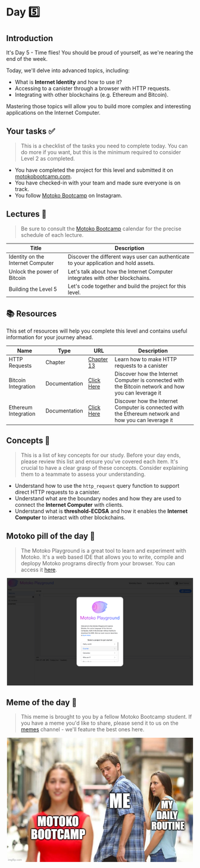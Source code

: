 # Day 5️⃣

## Introduction

It's Day 5 - Time flies! You should be proud of yourself, as we're nearing the end of the week.

Today, we'll delve into advanced topics, including:

- What is **Internet Identity** and how to use it?
- Accessing to a canister through a browser with HTTP requests.
- Integrating with other blockchains (e.g. Ethereum and Bitcoin).

Mastering those topics will allow you to build more complex and interesting applications on the Internet Computer.

## Your tasks ✅

> This is a checklist of the tasks you need to complete today. You can do more if you want, but this is the minimum required to consider Level 2 as completed.

- You have completed the project for this level and submitted it on [motokobootcamp.com](https://motokobootcamp.com/).
- You have checked-in with your team and made sure everyone is on track.
- You follow [Motoko Bootcamp](https://www.instagram.com/motokobootcamp/) on Instagram.

## Lectures 🍿

> Be sure to consult the [Motoko Bootcamp](https://calendar.google.com/calendar/u/0/embed?src=c_1a1c0c95f41c3d5729532726aaa57d96e991c5d3254b0f9e02fdf4d9babf4401@group.calendar.google.com) calendar for the precise schedule of each lecture.

| Title                             | Description                                                                            |
| --------------------------------- | -------------------------------------------------------------------------------------- |
| Identity on the Internet Computer | Discover the different ways user can authenticate to your application and hold assets. |
| Unlock the power of Bitcoin       | Let's talk about how the Internet Computer integrates with other blockchains.          |
| Building the Level 5              | Let's code together and build the project for this level.                              |

## 📚 Resources

This set of resources will help you complete this level and contains useful information for your journey ahead.

| Name                 | Type          | URL                                                                                                       | Description                                                                                           |
| -------------------- | ------------- | --------------------------------------------------------------------------------------------------------- | ----------------------------------------------------------------------------------------------------- |
| HTTP Requests        | Chapter       | [Chapter 13](https://github.com/motoko-bootcamp/dao-adventure/blob/main/lessons/chapter-13/CHAPTER-13.MD) | Learn how to make HTTP requests to a canister                                                         |
| Bitcoin Integration  | Documentation | [Click Here](https://internetcomputer.org/bitcoin-integration)                                            | Discover how the Internet Computer is connected with the Bitcoin network and how you can leverage it  |
| Ethereum Integration | Documentation | [Click Here](https://internetcomputer.org/ethereum-integration)                                           | Discover how the Internet Computer is connected with the Ethereum network and how you can leverage it |

## Concepts 🧠

> This is a list of key concepts for our study. Before your day ends, please review this list and ensure you've covered each item. It's crucial to have a clear grasp of these concepts. Consider explaining them to a teammate to assess your understanding.

- Understand how to use the `http_request` query function to support direct HTTP requests to a canister.
- Understand what are the boundary nodes and how they are used to connect the **Internet Computer** with clients.
- Understand what is **threshold-ECDSA** and how it enables the **Internet Computer** to interact with other blockchains.

## Motoko pill of the day 💊

> The Motoko Playground is a great tool to learn and experiment with Motoko. It's a web based IDE that allows you to write, compile and deplopy Motoko programs directly from your browser. You can access it [here](https://m7sm4-2iaaa-aaaab-qabra-cai.raw.ic0.app/).

<p align="center">
    <img src="../../assets/level_4/guide/motoko_playground.png" style="width: 500px;" />
</p>

## Meme of the day 🙈

> This meme is brought to you by a fellow Motoko Bootcamp student. If you have a meme you'd like to share, please send it to us on the [memes](https://discord.gg/vwEC5RcKBv) channel - we'll feature the best ones here.

<p align="center">
    <img src="../../assets/level_5/guide/meme_level_5.jpg" style="width: 500px;" />
</p>
